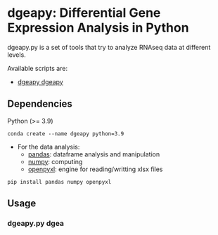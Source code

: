 # dgeapy: Differential Gene Expression Analysis in Python

dgeapy.py is a set of tools that try to analyze RNAseq data at different levels.

Available scripts are:

- [dgeapy dgeapy](###-dgeapy-dgea) 

## Dependencies

Python (>= 3.9)

```shell
conda create --name dgeapy python=3.9
```

- For the data analysis:
    - [pandas](<https://pypi.org/project/pandas/>): dataframe analysis and
      manipulation
    - [numpy](<https://pypi.org/project/numpy/>): computing
    - [openpyxl](<https://pypi.org/project/openpyxl/>): engine for reading/writting xlsx files

```shell
pip install pandas numpy openpyxl
```
## Usage

### dgeapy.py dgea

